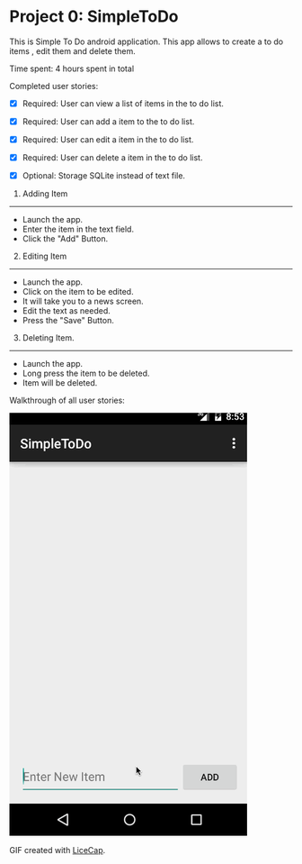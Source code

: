 Project 0: SimpleToDo
==========
This is Simple To Do android application. This app allows to create a to do items , edit them and delete them. 

Time spent: 4 hours spent in total

Completed user stories:

 * [x] Required: User can view a list of items in the to do list. 
 * [x] Required: User can add a item to the to do list. 
 * [x] Required: User can edit a item in the to do list. 
 * [x] Required: User can delete a item in the to do list.
 * [x] Optional: Storage SQLite instead of text file.
 

1. Adding Item
-----------
* Launch the app. 
* Enter the item in the text field.
* Click the "Add" Button.

2. Editing Item
-----------
* Launch the app.
* Click on the item to be edited. 
* It will take you to a news screen. 
* Edit the text as needed. 
* Press the "Save" Button.

3. Deleting Item.
-----------
* Launch the app.
* Long press the item to be deleted. 
* Item will be deleted. 


Walkthrough of all user stories:

![Video Walkthrough](todo_walkthrough.gif)

GIF created with [LiceCap](http://www.cockos.com/licecap/).








